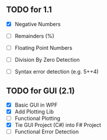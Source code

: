 ## TODO for 1.1 
- [x] Negative Numbers
- [ ] Remainders (%)
- [ ] Floating Point Numbers
- [ ] Division By Zero Detection

- [ ] Syntax error detection (e.g. 5++4)

## TODO for GUI (2.1)
- [x] Basic GUI in WPF
- [x] Add Plotting Lib
- [ ] Functional Plotting
- [x] Tie GUI Project (C#) into F# Project
- [ ] Functional Error Detection
